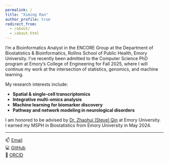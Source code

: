 ```yaml
---
permalink: /
title: "Ximing Ran"
author_profile: true
redirect_from: 
  - /about/
  - /about.html
---
```


I’m a Bioinformatics Analyst in the ENCORE Group at the Department of Biostatistics & Bioinformatics, Rollins School of Public Health, Emory University. I’ve recently been admitted to the Computer Science PhD program at Emory’s College of Engineering for Fall 2025, where I will continue my work at the intersection of statistics, genomics, and machine learning.

My research interests include:
- **Spatial & single-cell transcriptomics**  
- **Integrative multi-omics analysis**  
- **Machine learning for biomarker discovery**  
- **Pathway and network modeling in neurological disorders**

I am honored to be advised by [Dr. Zhaohui (Steve) Qin](https://sph.emory.edu/faculty/profile/index.php?FID=zhaohui%20%20steve%20-qin-8697) at Emory University.  
I earned my MSPH in Biostatistics from Emory University in May 2024.


---

📫 [Email](mailto:ximing.ran@emory.edu)  
💻 [GitHub](https://github.com/ranxm2)   
🔬 [ORCID](https://orcid.org/0009-0004-5414-1885)  